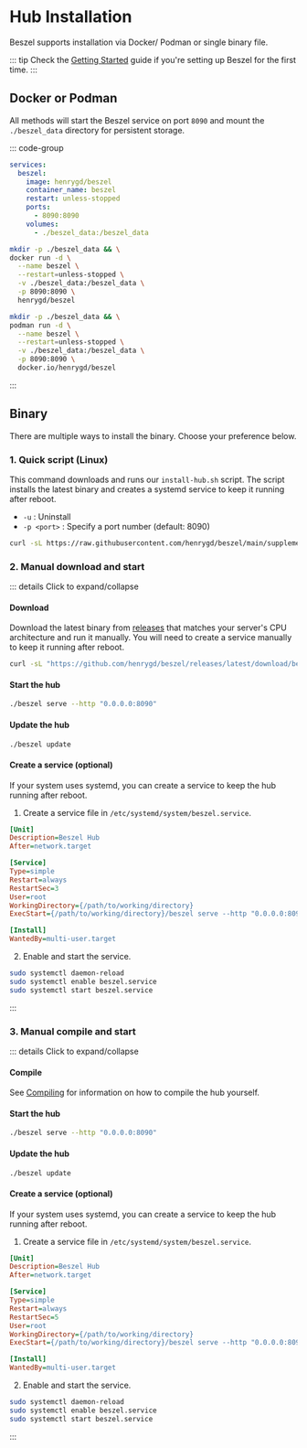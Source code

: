 # Hub Installation

Beszel supports installation via Docker/ Podman or single binary file.

::: tip
Check the [Getting Started](./getting-started.md) guide if you're setting up Beszel for the first time.
:::

## Docker or Podman

All methods will start the Beszel service on port `8090` and mount the `./beszel_data` directory for persistent storage.

::: code-group

```yaml [docker-compose.yml]
services:
  beszel:
    image: henrygd/beszel
    container_name: beszel
    restart: unless-stopped
    ports:
      - 8090:8090
    volumes:
      - ./beszel_data:/beszel_data
```

```bash [docker run]
mkdir -p ./beszel_data && \
docker run -d \
  --name beszel \
  --restart=unless-stopped \
  -v ./beszel_data:/beszel_data \
  -p 8090:8090 \
  henrygd/beszel
```

```bash [podman run]
mkdir -p ./beszel_data && \
podman run -d \
  --name beszel \
  --restart=unless-stopped \
  -v ./beszel_data:/beszel_data \
  -p 8090:8090 \
  docker.io/henrygd/beszel
```

:::

## Binary

There are multiple ways to install the binary. Choose your preference below.

### 1. Quick script (Linux)

This command downloads and runs our `install-hub.sh` script. The script installs the latest binary and creates a systemd service to keep it running after reboot.

- `-u` : Uninstall
- `-p <port>` : Specify a port number (default: 8090)

```bash
curl -sL https://raw.githubusercontent.com/henrygd/beszel/main/supplemental/scripts/install-hub.sh -o install-hub.sh && chmod +x install-hub.sh && ./install-hub.sh
```

### 2. Manual download and start

::: details Click to expand/collapse

#### Download

Download the latest binary from [releases](https://github.com/henrygd/beszel/releases) that matches your server's CPU architecture and run it manually. You will need to create a service manually to keep it running after reboot.

```bash
curl -sL "https://github.com/henrygd/beszel/releases/latest/download/beszel_$(uname -s)_$(uname -m | sed 's/x86_64/amd64/' | sed 's/armv7l/arm/' | sed 's/aarch64/arm64/').tar.gz" | tar -xz -O beszel | tee ./beszel >/dev/null && chmod +x beszel
```

#### Start the hub

```bash
./beszel serve --http "0.0.0.0:8090"
```

#### Update the hub

```bash
./beszel update
```

#### Create a service (optional)

If your system uses systemd, you can create a service to keep the hub running after reboot.

1. Create a service file in `/etc/systemd/system/beszel.service`.

```ini
[Unit]
Description=Beszel Hub
After=network.target

[Service]
Type=simple
Restart=always
RestartSec=3
User=root
WorkingDirectory={/path/to/working/directory}
ExecStart={/path/to/working/directory}/beszel serve --http "0.0.0.0:8090"

[Install]
WantedBy=multi-user.target
```

2. Enable and start the service.

```bash
sudo systemctl daemon-reload
sudo systemctl enable beszel.service
sudo systemctl start beszel.service
```

:::

### 3. Manual compile and start

::: details Click to expand/collapse

#### Compile

See [Compiling](./compiling.md) for information on how to compile the hub yourself.

#### Start the hub

```bash
./beszel serve --http "0.0.0.0:8090"
```

#### Update the hub

```bash
./beszel update
```

#### Create a service (optional)

If your system uses systemd, you can create a service to keep the hub running after reboot.

1. Create a service file in `/etc/systemd/system/beszel.service`.

```ini
[Unit]
Description=Beszel Hub
After=network.target

[Service]
Type=simple
Restart=always
RestartSec=5
User=root
WorkingDirectory={/path/to/working/directory}
ExecStart={/path/to/working/directory}/beszel serve --http "0.0.0.0:8090"

[Install]
WantedBy=multi-user.target
```

2. Enable and start the service.

```bash
sudo systemctl daemon-reload
sudo systemctl enable beszel.service
sudo systemctl start beszel.service
```

:::
